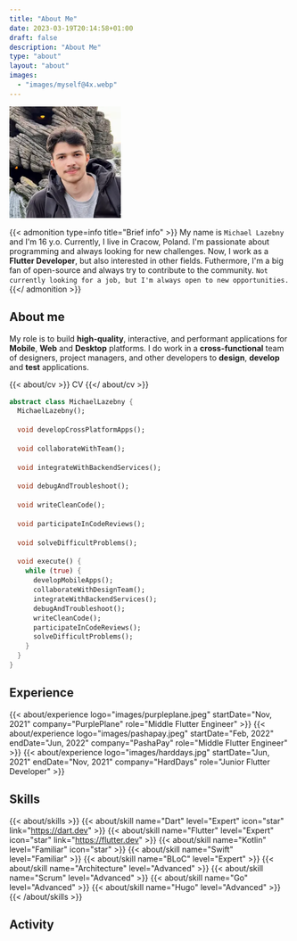 ```yaml
---
title: "About Me"
date: 2023-03-19T20:14:58+01:00
draft: false
description: "About Me"
type: "about"
layout: "about"
images:
  - "images/myself@4x.webp"
---
```


<script defer src="https://unpkg.com/@codersrank/activity@latest/codersrank-activity.min.js"></script>
<script defer src="https://unpkg.com/@codersrank/skills-chart@latest/codersrank-skills-chart.min.js"></script>
<script defer src="https://unpkg.com/@codersrank/portfolio@latest/codersrank-portfolio.min.js"></script>

<img src="images/myself.webp" srcset="images/myself@2x.webp 2x, images/myself@3x.webp 3x, images/myself@4x.webp 4x" class="myself-about" width="200px" height="200px"  >

{{< admonition type=info title="Brief info" >}}
My name is `Michael Lazebny` and I'm 16 y.o. Currently, I live in Cracow, Poland. I'm passionate about programming and always looking for new challenges. Now, I work as a __Flutter Developer__, but also interested in other fields. Futhermore, I'm a big fan of open-source and always try to contribute to the community. `Not currently looking for a job, but I'm always open to new opportunities.`
{{</ admonition >}}

## About me

My role is to build __high-quality__, interactive, and performant applications for __Mobile__, __Web__ and __Desktop__ platforms. I do work in a __cross-functional__ team of designers, project managers, and other developers to __design__, __develop__ and __test__ applications.

{{< about/cv >}}
CV
{{</ about/cv >}}

```dart {linenos=inline}
abstract class MichaelLazebny {
  MichaelLazebny();

  void developCrossPlatformApps();
  
  void collaborateWithTeam();
  
  void integrateWithBackendServices();
  
  void debugAndTroubleshoot();
  
  void writeCleanCode();
  
  void participateInCodeReviews();

  void solveDifficultProblems();

  void execute() {
    while (true) {
      developMobileApps();
      collaborateWithDesignTeam();
      integrateWithBackendServices();
      debugAndTroubleshoot();
      writeCleanCode();
      participateInCodeReviews();
      solveDifficultProblems();
    }
  }
}
```

## Experience

{{< about/experience logo="images/purpleplane.jpeg" startDate="Nov, 2021" company="PurplePlane" role="Middle Flutter Engineer" >}}
{{< about/experience logo="images/pashapay.jpeg" startDate="Feb, 2022" endDate="Jun, 2022" company="PashaPay" role="Middle Flutter Engineer" >}}
{{< about/experience logo="images/harddays.jpg" startDate="Jun, 2021" endDate="Nov, 2021" company="HardDays" role="Junior Flutter Developer" >}}

## Skills

{{< about/skills >}}
  {{< about/skill name="Dart" level="Expert" icon="star" link="https://dart.dev" >}}
  {{< about/skill name="Flutter" level="Expert" icon="star" link="https://flutter.dev" >}}
  {{< about/skill name="Kotlin" level="Familiar" icon="star" >}}
  {{< about/skill name="Swift" level="Familiar" >}}
  {{< about/skill name="BLoC" level="Expert" >}}
  {{< about/skill name="Architecture" level="Advanced" >}}
  {{< about/skill name="Scrum" level="Advanced" >}}
  {{< about/skill name="Go" level="Advanced" >}}
  {{< about/skill name="Hugo" level="Advanced" >}}
{{< /about/skills >}}

## Activity

<codersrank-activity username="hawkkiller" tooltip="true" branding="false"></codersrank-activity>

<codersrank-skills-chart username="hawkkiller" branding="false" tooltip="true"></codersrank-skills-chart>
